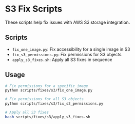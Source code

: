# S3 Fix Scripts

These scripts help fix issues with AWS S3 storage integration.

## Scripts

- `fix_one_image.py`: Fix accessibility for a single image in S3
- `fix_s3_permissions.py`: Fix permissions for S3 objects
- `apply_s3_fixes.sh`: Apply all S3 fixes in sequence

## Usage

```bash
# Fix permissions for a specific image
python scripts/fixes/s3/fix_one_image.py

# Fix permissions for all S3 objects
python scripts/fixes/s3/fix_s3_permissions.py

# Apply all S3 fixes
bash scripts/fixes/s3/apply_s3_fixes.sh
```
